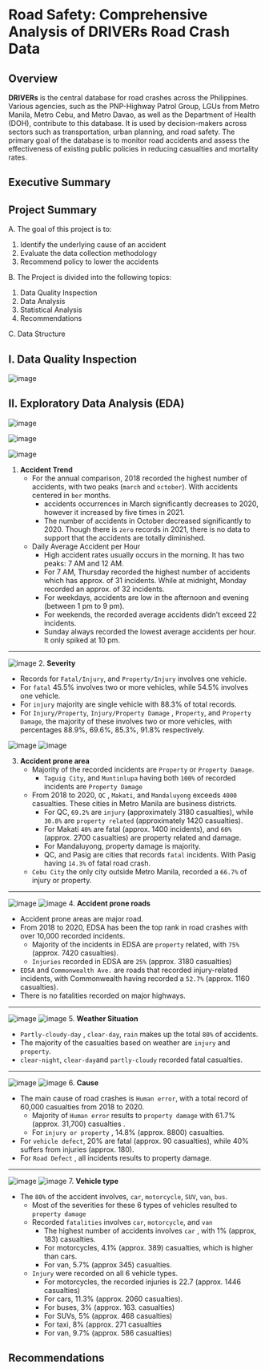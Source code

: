 # Road Safety: Comprehensive Analysis of DRIVERs Road Crash Data

## Overview
**DRIVERs** is the central database for road crashes across the Philippines. Various agencies, such as the PNP-Highway Patrol Group, LGUs from Metro Manila, Metro Cebu, and Metro Davao, as well as the Department of Health (DOH), contribute to this database. It is used by decision-makers across sectors such as transportation, urban planning, and road safety. The primary goal of the database is to monitor road accidents and assess the effectiveness of existing public policies in reducing casualties and mortality rates.

## Executive Summary

## Project Summary

A. The goal of this project is to:

1. Identify the  underlying cause of an accident
2. Evaluate the data collection methodology
3. Recommend policy to lower the accidents

B. The Project is divided into the following topics:

1. Data Quality Inspection
2. Data Analysis
3. Statistical Analysis
4. Recommendations

C. Data Structure

## I. Data Quality Inspection

![image](https://github.com/user-attachments/assets/ea67af8f-701d-4d45-b68e-3e9ed9983f09)


## II. Exploratory Data Analysis (EDA)
![image](https://github.com/user-attachments/assets/0f539bc2-cb83-44c9-9399-d067c79b0b03)

![image](https://github.com/user-attachments/assets/ec86676b-f065-4f7b-aac1-665f7b094ed3)

![image](https://github.com/user-attachments/assets/ba8b6e0e-f25d-4a7a-acc6-7a75d814c85e)
1. **Accident Trend**
   - For the annual comparison, 2018 recorded the highest number of accidents, with two peaks (`march` and `october`). With accidents centered in `ber` months.
     - accidents occurrences in March significantly decreases to 2020, however it increased by five times in 2021.
     - The number of accidents in October decreased significantly to 2020. Though there is `zero` records in 2021, there is no data to support that the accidents are totally diminished.
   - Daily Average Accident per Hour
     - High accident rates usually occurs in the morning. It has two peaks: 7 AM and 12 AM.
     - For 7 AM, Thursday recorded the highest number of accidents which has approx. of 31 incidents. While at midnight, Monday recorded an approx. of 32 incidents.
     - For weekdays, accidents are low in the afternoon and evening (between 1 pm to 9 pm).
     - For weekends, the recorded average accidents didn’t exceed 22 incidents.
     - Sunday always recorded the lowest average accidents per hour. It only spiked at 10 pm.

---
![image](https://github.com/user-attachments/assets/d26cca54-8bfe-44b5-9b38-31949b3d0e62)
2. **Severity**
   - Records for `Fatal/Injury`, and `Property/Injury`  involves one vehicle.
   - For `fatal` 45.5% involves two or more vehicles, while 54.5% involves one vehicle.
   - For `injury` majority are single vehicle with 88.3% of total records.
   - For `Injury/Property`, `Injury/Property Damage` , `Property`, and `Property Damage`, the majority of these involves two or more vehicles, with percentages 88.9%, 69.6%, 85.3%, 91.8% respectively.

![image](https://github.com/user-attachments/assets/cc644df6-436a-4350-90dd-d5714c5f499d)
![image](https://github.com/user-attachments/assets/0ec10da3-fe28-4f39-8d41-22b3f1276c1f)

3. **Accident prone area**
   - Majority of the recorded incidents are `Property` or `Property Damage`.
     - `Taguig City`, and `Muntinlupa` having both `100%` of recorded incidents are `Property Damage`
   - From 2018 to 2020, `QC` , `Makati`, and `Mandaluyong` exceeds `4000` casualties. These cities in Metro Manila are business districts.
     - For QC, `69.2%` are `injury` (approximately 3180 casualties), while `30.8%` are `property related` (approximately 1420 casualties).
     - For Makati `40%` are fatal (approx. 1400 incidents), and `60%` (approx. 2700 casualties) are property related and damage.
     - For Mandaluyong, property damage is majority.
     - QC, and Pasig are cities that records `fatal` incidents. With Pasig having `14.3%` of fatal road crash.
   - `Cebu City` the only city outside Metro Manila, recorded a `66.7%` of injury or property.

---
![image](https://github.com/user-attachments/assets/4e209029-6488-4b4a-b87c-f16c43339d0a)
![image](https://github.com/user-attachments/assets/dc349108-2225-4a2b-ba03-e66e64cc8df1)
4. **Accident prone roads**
   - Accident prone areas are major road.
   - From 2018 to 2020, EDSA has been the top rank in road crashes with over 10,000 recorded incidents.
     - Majority of the incidents in EDSA are `property` related, with `75%` (approx. 7420 casualties).
     - `Injuries`  recorded in EDSA are `25%` (approx. 3180 casualties)
   - `EDSA` and `Commonwealth Ave.` are roads that recorded injury-related incidents, with Commonwealth having recorded a `52.7%` (approx. 1160 casualties).
   - There is no fatalities recorded on major highways.

---
![image](https://github.com/user-attachments/assets/6c021815-e7e8-4ee3-9632-aeb9ecf69d0a)
![image](https://github.com/user-attachments/assets/4878e484-b541-49cc-abd7-80d64c80cc5f)
5. **Weather Situation**
   - `Partly-cloudy-day` , `clear-day`, `rain` makes up the total `80%` of accidents.
   - The majority of the casualties based on weather are `injury` and `property`.
   - `clear-night`, `clear-day`and `partly-cloudy` recorded fatal casualties.

---
![image](https://github.com/user-attachments/assets/23fea4f8-d923-4755-b440-344cab5b0f4d)
![image](https://github.com/user-attachments/assets/169f6bb6-1b34-47a1-98a8-b6249e8b4860)
6. **Cause**
   - The main cause of road crashes is `Human error`, with a total record of 60,000 casualties from 2018 to 2020.
     - Majority of `Human error` results to `property damage` with 61.7% (approx. 31,700) casualties .
     - For `injury or property` , 14.8% (approx. 8800) casualties.
   - For `vehicle defect`, 20% are fatal (approx. 90 casualties), while 40% suffers from injuries (approx. 180).
   - For `Road Defect` , all incidents results to property damage.

---
![image](https://github.com/user-attachments/assets/ca9396d4-a0ab-4f86-ae11-df180e335b67)
![image](https://github.com/user-attachments/assets/2d72bf99-d330-42e6-80a6-5da501ea4434)
7. **Vehicle type**
   - The `80%` of the accident involves, `car`, `motorcycle`, `SUV`, `van`, `bus`.
     - Most of the severities for these 6 types of vehicles resulted to `property damage`
     - Recorded `fatalities` involves `car`, `motorcycle`, and `van`
       - The highest number of accidents involves `car` , with 1% (approx, 183) casualties.
       - For motorcycles, 4.1% (approx. 389) casualties, which is higher than cars.
       - For van, 5.7% (approx 345) casualties.
     - `Injury`  were recorded on all 6 vehicle types.
        - For motorcycles, the recorded injuries is 22.7 (approx. 1446 casualties)
        - For cars, 11.3% (approx. 2060 casualties).
        - For buses, 3% (approx. 163. casualties)
        - For SUVs, 5% (approx. 468 casualties)
        - For taxi, 8% (approx. 271 casualties
        - For van, 9.7% (approx. 586 casualties)

## Recommendations
